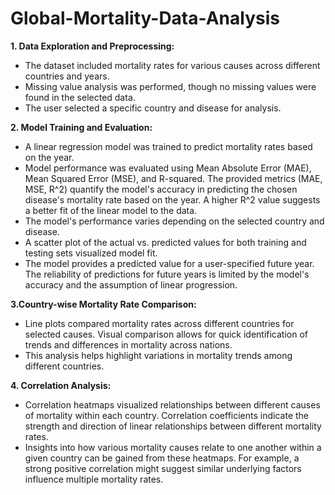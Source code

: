 # Global-Mortality-Data-Analysis

**1. Data Exploration and Preprocessing:**
 * The dataset included mortality rates for various causes across different countries and years.
 *  Missing value analysis was performed, though no missing values were found in the selected data.
 * The user selected a specific country and disease for analysis.

**2. Model Training and Evaluation:**
* A linear regression model was trained to predict mortality rates based on the year.
* Model performance was evaluated using Mean Absolute Error (MAE), Mean Squared Error (MSE), and R-squared.  The provided metrics (MAE, MSE, R^2) quantify the model's accuracy in predicting the chosen disease's mortality rate based on the year.  A higher R^2 value suggests a better fit of the linear model to the data.
* The model's performance varies depending on the selected country and disease.
* A scatter plot of the actual vs. predicted values for both training and testing sets visualized model fit.
* The model provides a predicted value for a user-specified future year.  The reliability of predictions for future years is limited by the model's accuracy and the assumption of linear progression.
  
**3.Country-wise Mortality Rate Comparison:**
* Line plots compared mortality rates across different countries for selected causes.  Visual comparison allows for quick identification of trends and differences in mortality across nations.
* This analysis helps highlight variations in mortality trends among different countries.

**4. Correlation Analysis:**
* Correlation heatmaps visualized relationships between different causes of mortality within each country.  Correlation coefficients indicate the strength and direction of linear relationships between different mortality rates.
*  Insights into how various mortality causes relate to one another within a given country can be gained from these heatmaps.  For example, a strong positive correlation might suggest similar underlying factors influence multiple mortality rates.
